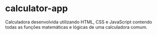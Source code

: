 # calculator-app
Calculadora desenvolvida utilizando HTML, CSS e JavaScript contendo todas as funções matemáticas e lógicas de uma calculadora comum.
